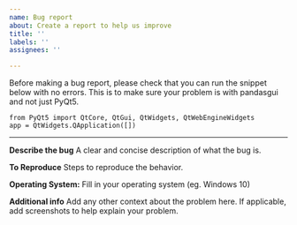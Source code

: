```yaml
---
name: Bug report
about: Create a report to help us improve
title: ''
labels: ''
assignees: ''

---
```


Before making a bug report, please check that you can run the snippet below with no errors. This is to make sure your problem is with pandasgui and not just PyQt5.
```
from PyQt5 import QtCore, QtGui, QtWidgets, QtWebEngineWidgets
app = QtWidgets.QApplication([])
```
---------------------------------------------------------------------------
**Describe the bug**
A clear and concise description of what the bug is.

**To Reproduce**
Steps to reproduce the behavior.

**Operating System:**
Fill in your operating system (eg. Windows 10)

**Additional info**
Add any other context about the problem here. If applicable, add screenshots to help explain your problem.
